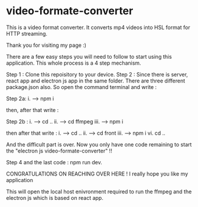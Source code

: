 # video-formate-converter
This is a video format converter. It converts mp4 videos into HSL format for HTTP streaming.

Thank you for visiting my page :)

There are a few easy steps you will need to follow to start using this application. This whole process is a 4 step mechanism.

Step 1 : Clone this repoisitory to your device.
Step 2 : Since there is server, react app and electron js app in the same folder. There are three different package.json also.
So open the command terminal and write : 

Step 2a: 
i. --> npm i

then, after that write : 

Step 2b :
i. --> cd ..
ii. --> cd ffmpeg 
iii. --> npm i

then after that write : 
i. --> cd ..
ii. --> cd front
iii. --> npm i
vi. cd ..

And the difficult part is over. Now you only have one code remaining to start the "electron js video-formate-converter" !!

Step 4 and the last code : npm run dev.

CONGRATULATIONS ON REACHING OVER HERE ! I really hope you like my application

This will open the local host enivronment required to run the ffmpeg and the electron js which is based on react app.



